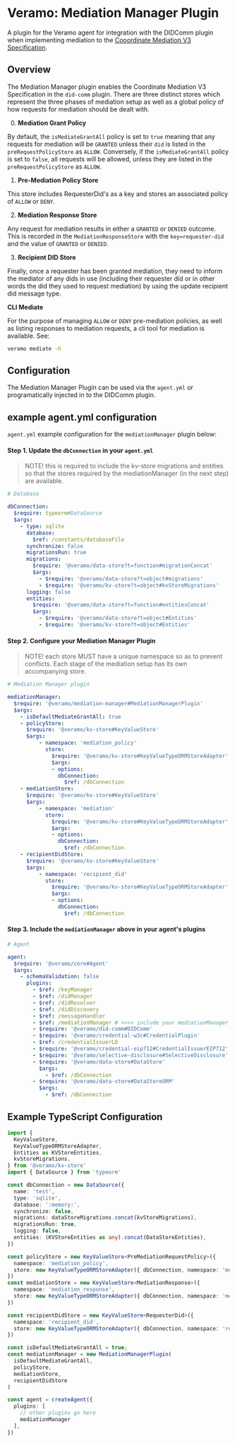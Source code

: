 # Veramo: Mediation Manager Plugin

A plugin for the Veramo agent for integration with the DIDComm plugin when implementing mediation to the [Cooordinate Mediation V3 Specification](https://didcomm.org/coordinate-mediation/3.0/).  

## Overview

The Mediation Manager plugin enables the Coordinate Mediation V3 Specification in the `did-comm` plugin. There are three distinct stores which represent the three phases of mediation setup as well as a global policy of how requests for mediation should be dealt with. 

0. **Mediation Grant Policy**

By default, the `isMediateGrantAll` policy is set to `true` meaning that any requests for mediation will be `GRANTED` unless their `did` is listed in the `preRequestPolicyStore` as `ALLOW`. Conversely, if the `isMediateGrantAll` policy is set to `false`, all requests will be allowed, unless they are listed in the `preRequestPolicyStore` as `ALLOW`.

1. **Pre-Mediation Policy Store**

This store includes RequesterDid's as a key and stores an associated policy of `ALLOW` or `DENY`.

2. **Mediation Response Store**

Any request for mediation results in either a `GRANTED` or `DENIED` outcome. This is recorded in the `MediationResponseStore` with the `key=requester-did` and the value of `GRANTED` or `DENIED`.

3. **Recipient DID Store**

Finally, once a requester has been granted mediation, they need to inform the mediator of any dids in use (including their requester did or in other words the did they used to request mediation) by using the update recipient did message type.

**CLI Mediate**

For the purpose of managing `ALLOW` or `DENY` pre-mediation policies, as well as listing responses to mediation requests, a cli tool for mediation is available. See:

```bash
veramo mediate -h
```

## Configuration

The Mediation Manager Plugin can be used via the `agent.yml` or programatically injected in to the DIDComm plugin. 

## example agent.yml configuration

`agent.yml` example configuration for the `mediationManager` plugin below:

#### Step 1. Update the `dbConnection` in your `agent.yml`

> NOTE! this is required to include the kv-store migrations and entities so that the stores required by the mediationManager (in the next step) are available.

```yml
# Database

dbConnection:
  $require: typeorm#DataSource
  $args:
    - type: sqlite
      database:
        $ref: /constants/databaseFile
      synchronize: false
      migrationsRun: true
      migrations:
        $require: '@veramo/data-store?t=function#migrationConcat'
        $args:
          - $require: '@veramo/data-store?t=object#migrations'
          - $require: '@veramo/kv-store?t=object#kvStoreMigrations'
      logging: false
      entities:
        $require: '@veramo/data-store?t=function#entitiesConcat'
        $args:
          - $require: '@veramo/data-store?t=object#Entities'
          - $require: '@veramo/kv-store?t=object#Entities'
```

#### Step 2. Configure your Mediation Manager Plugin

> NOTE! each store MUST have a unique namespace so as to prevent conflicts. Each stage of the mediation setup has its own accompanying store.  

```yml
# Mediation Manager plugin

mediationManager:
  $require: '@veramo/mediation-manager#MediationManagerPlugin'
  $args:
    - isDefaultMediateGrantAll: true
    - policyStore: 
      $require: '@veramo/kv-store#KeyValueStore'
      $args:
          - namespace: 'mediation_policy'
            store:
              $require: '@veramo/kv-store#KeyValueTypeORMStoreAdapter'
              $args:
              - options:
                dbConnection:
                  $ref: /dbConnection
    - mediationStore:
      $require: '@veramo/kv-store#KeyValueStore'
      $args:
          - namespace: 'mediation'
            store:
              $require: '@veramo/kv-store#KeyValueTypeORMStoreAdapter'
              $args:
              - options:
                dbConnection:
                  $ref: /dbConnection
    - recipientDidStore:
      $require: '@veramo/kv-store#KeyValueStore'
      $args:
          - namespace: 'recipient_did'
            store:
              $require: '@veramo/kv-store#KeyValueTypeORMStoreAdapter'
              $args:
              - options:
                dbConnection:
                  $ref: /dbConnection
```

#### Step 3. Include the `mediationManager` above in your agent's plugins

```yml
# Agent

agent:
  $require: '@veramo/core#Agent'
  $args:
    - schemaValidation: false
      plugins:
        - $ref: /keyManager
        - $ref: /didManager
        - $ref: /didResolver
        - $ref: /didDiscovery
        - $ref: /messageHandler
        - $ref: /mediationManager # <<<< include your mediationManager plugin here
        - $require: '@veramo/did-comm#DIDComm'
        - $require: '@veramo/credential-w3c#CredentialPlugin'
        - $ref: /credentialIssuerLD
        - $require: '@veramo/credential-eip712#CredentialIssuerEIP712'
        - $require: '@veramo/selective-disclosure#SelectiveDisclosure'
        - $require: '@veramo/data-store#DataStore'
          $args:
            - $ref: /dbConnection
        - $require: '@veramo/data-store#DataStoreORM'
          $args:
            - $ref: /dbConnection
```

## Example TypeScript Configuration

```typescript
import {
  KeyValueStore,
  KeyValueTypeORMStoreAdapter,
  Entities as KVStoreEntities,
  kvStoreMigrations,
} from '@veramo/kv-store'
import { DataSource } from 'typeorm'

const dbConnection = new DataSource({
  name: 'test',
  type: 'sqlite',
  database: ':memory:',
  synchronize: false,
  migrations: dataStoreMigrations.concat(kvStoreMigrations),
  migrationsRun: true,
  logging: false,
  entities: (KVStoreEntities as any).concat(DataStoreEntities),
})

const policyStore = new KeyValueStore<PreMediationRequestPolicy>({
  namespace: 'mediation_policy',
  store: new KeyValueTypeORMStoreAdapter({ dbConnection, namespace: 'mediation_policy' }),
})
const mediationStore = new KeyValueStore<MediationResponse>({
  namespace: 'mediation_response',
  store: new KeyValueTypeORMStoreAdapter({ dbConnection, namespace: 'mediation_response' }),
})

const recipientDidStore = new KeyValueStore<RequesterDid>({
  namespace: 'recipient_did',
  store: new KeyValueTypeORMStoreAdapter({ dbConnection, namespace: 'recipient_did' }),
})

const isDefaultMediateGrantAll = true;
const mediationManager = new MediationManagerPlugin(
  isDefaultMediateGrantAll,
  policyStore,
  mediationStore,
  recipientDidStore
)

const agent = createAgent({
  plugins: [
    // other plugins go here
    mediationManager
  ],
})
```
